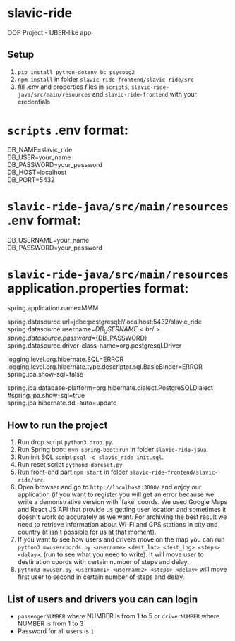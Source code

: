 # slavic-ride
OOP Project - UBER-like app

## Setup
1. `pip install python-dotenv bc psycopg2`
2. `npm install` in folder `slavic-ride-frontend/slavic-ride/src`
3. fill .env and properties files in `scripts`, `slavic-ride-java/src/main/resources` and `slavic-ride-frontend` with your credentials

# `scripts` .env format:
DB_NAME=slavic_ride<br/>
DB_USER=your_name<br/>
DB_PASSWORD=your_password<br/>
DB_HOST=localhost<br/>
DB_PORT=5432<br/>

# `slavic-ride-java/src/main/resources` .env format:
DB_USERNAME=your_name<br/>
DB_PASSWORD=your_password<br/>

# `slavic-ride-java/src/main/resources` application.properties format:
spring.application.name=MMM<br/>

spring.datasource.url=jdbc:postgresql://localhost:5432/slavic_ride<br/>
spring.datasource.username=${DB_USERNAME}<br/>
spring.datasource.password=${DB_PASSWORD}<br/>
spring.datasource.driver-class-name=org.postgresql.Driver<br/>

logging.level.org.hibernate.SQL=ERROR<br/>
logging.level.org.hibernate.type.descriptor.sql.BasicBinder=ERROR<br/>
spring.jpa.show-sql=false<br/>

spring.jpa.database-platform=org.hibernate.dialect.PostgreSQLDialect<br/>
#spring.jpa.show-sql=true<br/>
spring.jpa.hibernate.ddl-auto=update<br/>


## How to run the project
1. Run drop script `python3 drop.py`.
2. Run Spring boot: `mvn spring-boot:run` in folder `slavic-ride-java`.
3. Run init SQL script `psql -d slavic_ride init.sql`.
4. Run reset script `python3 dbreset.py`.
5. Run front-end part `npm start` in folder `slavic-ride-frontend/slavic-ride/src`.
6. Open browser and go to `http://localhost:3000/` and enjoy our application (if you want to register you will get an error because we write a demonstrative version with 'fake' coords. We used Google Maps and React JS API that provide us getting user location and sometimes it doesn't work so accurately as we want. For archiving the best result we need to retrieve information about Wi-Fi and GPS stations in city and country (it isn't possible for us at that moment). 
7. If you want to see how users and drivers move on the map you can run `python3 mvusercoords.py <username> <dest_lat> <dest_lng> <steps> <delay>`. (run to see what you need to write). It will move user to destination coords with certain number of steps and delay.
8. `python3 mvuser.py <username1> <username2> <steps> <delay>` will move first user to second in certain number of steps and delay.

## List of users and drivers you can can login
- `passengerNUMBER` where NUMBER is from 1 to 5 or `driverNUMBER` where NUMBER is from 1 to 3
- Password for all users is `1`
